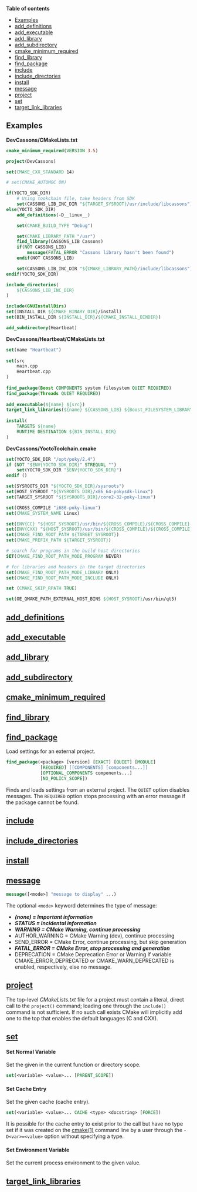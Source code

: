 **Table of contents**
- [Examples](#examples)
- [add_definitions](#add_definitions)
- [add_executable](#add_executable)
- [add_library](#add_library)
- [add_subdirectory](#add_subdirectory)
- [cmake_minimum_required](#cmake_minimum_required)
- [find_library](#find_library)
- [find_package](#find_package)
- [include](#include)
- [include_directories](#include_directories)
- [install](#install)
- [message](#message)
- [project](#project)
- [set](#set)
- [target_link_libraries](#target_link_libraries)

## Examples

**DevCassons/CMakeLists.txt**

```cmake
cmake_minimum_required(VERSION 3.5)

project(DevCassons)

set(CMAKE_CXX_STANDARD 14)

# set(CMAKE_AUTOMOC ON)

if(YOCTO_SDK_DIR)
    # Using tookchain file, take headers from SDK
    set(CASSONS_LIB_INC_DIR "${TARGET_SYSROOT}/usr/include/libcassons")
else(YOCTO_SDK_DIR)
    add_definitions(-D__linux__)

    set(CMAKE_BUILD_TYPE "Debug")

    set(CMAKE_LIBRARY_PATH "/usr")
    find_library(CASSONS_LIB Cassons)
    if(NOT CASSONS_LIB)
        message(FATAL_ERROR "Cassons library hasn't been found")
    endif(NOT CASSONS_LIB)

    set(CASSONS_LIB_INC_DIR "${CMAKE_LIBRARY_PATH}/include/libcassons")
endif(YOCTO_SDK_DIR)

include_directories(
    ${CASSONS_LIB_INC_DIR}
)

include(GNUInstallDirs)
set(INSTALL_DIR ${CMAKE_BINARY_DIR}/install)
set(BIN_INSTALL_DIR ${INSTALL_DIR}/${CMAKE_INSTALL_BINDIR})

add_subdirectory(Heartbeat)
```

**DevCassons/Heartbeat/CMakeLists.txt**

```cmake
set(name "Heartbeat")                                                                                                      
                                                                                                                           
set(src                                                                                                                    
    main.cpp                                                                                                               
    Heartbeat.cpp                                                                                                          
)                                                                                                                          
                                                                                                                           
find_package(Boost COMPONENTS system filesystem QUIET REQUIRED)                                                            
find_package(Threads QUIET REQUIRED)                                                                                       
                                                                                                                           
add_executable(${name} ${src})                                                                                             
target_link_libraries(${name} ${CASSONS_LIB} ${Boost_FILESYSTEM_LIBRARY} ${Boost_SYSTEM_LIBRARY} ${CMAKE_THREAD_LIBS_INIT})
                                                                                                                           
install(                                                                                                                   
    TARGETS ${name}                                                                                                        
    RUNTIME DESTINATION ${BIN_INSTALL_DIR}                                                                                 
)                                                                                                                          
```

**DevCassons/YoctoToolchain.cmake**

```cmake
set(YOCTO_SDK_DIR "/opt/poky/2.4")
if (NOT "$ENV{YOCTO_SDK_DIR}" STREQUAL "")
    set(YOCTO_SDK_DIR "$ENV{YOCTO_SDK_DIR}")
endif ()

set(SYSROOTS_DIR "${YOCTO_SDK_DIR}/sysroots")
set(HOST_SYSROOT "${SYSROOTS_DIR}/x86_64-pokysdk-linux")
set(TARGET_SYSROOT "${SYSROOTS_DIR}/core2-32-poky-linux")

set(CROSS_COMPILE "i686-poky-linux")
set(CMAKE_SYSTEM_NAME Linux)

set(ENV{CC} "${HOST_SYSROOT}/usr/bin/${CROSS_COMPILE}/${CROSS_COMPILE}-gcc -m32 -march=core2 -mtune=core2 -msse3 -mfpmath=sse --sysroot=${TARGET_SYSROOT}")
set(ENV{CXX} "${HOST_SYSROOT}/usr/bin/${CROSS_COMPILE}/${CROSS_COMPILE}-g++ -m32 -march=core2 -mtune=core2 -msse3 -mfpmath=sse --sysroot=${TARGET_SYSROOT}")
set(CMAKE_FIND_ROOT_PATH ${TARGET_SYSROOT})
set(CMAKE_PREFIX_PATH ${TARGET_SYSROOT})

# search for programs in the build host directories
SET(CMAKE_FIND_ROOT_PATH_MODE_PROGRAM NEVER)

# for libraries and headers in the target directories
set(CMAKE_FIND_ROOT_PATH_MODE_LIBRARY ONLY)
set(CMAKE_FIND_ROOT_PATH_MODE_INCLUDE ONLY)

set (CMAKE_SKIP_RPATH TRUE)

set(OE_QMAKE_PATH_EXTERNAL_HOST_BINS ${HOST_SYSROOT}/usr/bin/qt5)
```

## [add_definitions](https://cmake.org/cmake/help/v3.10/command/add_definitions.html)
## [add_executable](https://cmake.org/cmake/help/v3.10/command/add_executable.html)
## [add_library](https://cmake.org/cmake/help/v3.10/command/add_library.html)
## [add_subdirectory](https://cmake.org/cmake/help/v3.10/command/add_subdirectory.html)
## [cmake_minimum_required](https://cmake.org/cmake/help/v3.10/command/cmake_minimum_required.html)
## [find_library](https://cmake.org/cmake/help/v3.10/command/find_library.html)
## [find_package](https://cmake.org/cmake/help/v3.10/command/find_package.html)

Load settings for an external project.

```cmake
find_package(<package> [version] [EXACT] [QUIET] [MODULE]
             [REQUIRED] [[COMPONENTS] [components...]]
             [OPTIONAL_COMPONENTS components...]
             [NO_POLICY_SCOPE])
```

Finds and loads settings from an external project. The `QUIET` option disables messages. The `REQUIRED` option stops processing with an error message if the package cannot be found.

## [include](https://cmake.org/cmake/help/v3.10/command/include.html)
## [include_directories](https://cmake.org/cmake/help/v3.10/command/include_directories.html)
## [install](https://cmake.org/cmake/help/v3.10/command/install.html)
## [message](https://cmake.org/cmake/help/v3.10/command/message.html)

```cmake
message([<mode>] "message to display" ...)
```

The optional `<mode>` keyword determines the type of message:
- ***(none)         = Important information***
- ***STATUS         = Incidental information***
- ***WARNING        = CMake Warning, continue processing***
- AUTHOR_WARNING = CMake Warning (dev), continue processing
- SEND_ERROR     = CMake Error, continue processing, but skip generation
- ***FATAL_ERROR    = CMake Error, stop processing and generation***
- DEPRECATION    = CMake Deprecation Error or Warning if variable CMAKE_ERROR_DEPRECATED or CMAKE_WARN_DEPRECATED is enabled, respectively, else no message.

## [project](https://cmake.org/cmake/help/v3.10/command/project.html)

The top-level *CMakeLists.txt* file for a project must contain a literal, direct call to the `project()` command; loading one through the `include()` command is not sufficient. If no such call exists CMake will implicitly add one to the top that enables the default languages (C and CXX).

## [set](https://cmake.org/cmake/help/v3.10/command/set.html)

#### Set Normal Variable

Set the given <variable> in the current function or directory scope.

```cmake
set(<variable> <value>... [PARENT_SCOPE])
```

#### Set Cache Entry

Set the given cache <variable> (cache entry).

```cmake
set(<variable> <value>... CACHE <type> <docstring> [FORCE])
```

It is possible for the cache entry to exist prior to the call but have no type set if it was created on the [cmake(1)](https://cmake.org/cmake/help/v3.10/manual/cmake.1.html#manual:cmake(1)) command line by a user through the `-D<var>=<value>` option without specifying a type.

#### Set Environment Variable

Set the current process environment <variable> to the given value.

## [target_link_libraries](https://cmake.org/cmake/help/v3.10/command/target_link_libraries.html)
